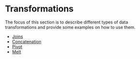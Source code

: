 # Transformations

The focus of this section is to describe different types of data transformations and provide some examples on how to use them.

- [Joins](joins.md)
- [Concatenation](concatenation.md)
- [Pivot](pivot.md)
- [Melt](melt.md)